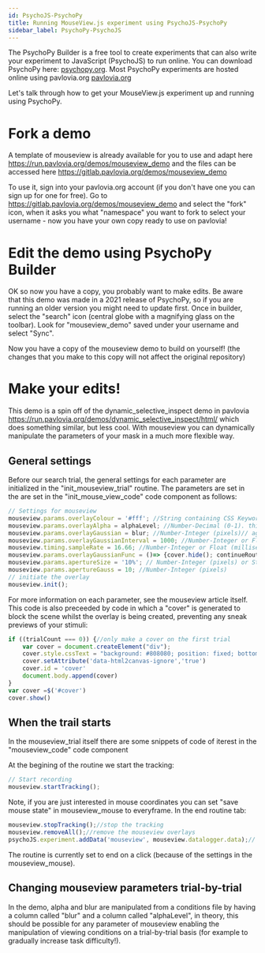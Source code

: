 ```yaml
---
id: PsychoJS-PsychoPy
title: Running MouseView.js experiment using PsychoJS-PsychoPy
sidebar_label: PsychoPy-PsychoJS
---
```

The PsychoPy Builder is a free tool to create experiments that can also write your experiment to JavaScript (PsychoJS) to run online. You can download PsychoPy here: [psychopy.org](https://www.psychopy.org/download.html). Most PsychoPy experiments are hosted online using pavlovia.org [pavlovia.org](https://pavlovia.org/)

Let's talk through how to get your MouseView.js experiment up and running using PsychoPy. 

# Fork a demo
A template of mouseview is already available for you to use and adapt here https://run.pavlovia.org/demos/mouseview_demo and the files can be accessed here https://gitlab.pavlovia.org/demos/mouseview_demo

To use it, sign into your pavlovia.org account (if you don't have one you can sign up for one for free). Go to https://gitlab.pavlovia.org/demos/mouseview_demo and select the "fork" icon, when it asks you what "namespace" you want to fork to select your username - now you have your own copy ready to use on pavlovia!

# Edit the demo using PsychoPy Builder 
OK so now you have a copy, you probably want to make edits. Be aware that this demo was made in a 2021 release of PsychoPy, so if you are running an older version you might need to update first. Once in builder, select the "search" icon (central globe with a magnifying glass on the toolbar). Look for "mouseview_demo" saved under your username and select "Sync".

Now you have a copy of the mouseview demo to build on yourself! (the changes that you make to this copy will not affect the original repository)

# Make your edits!
This demo is a spin off of the dynamic_selective_inspect demo in pavlovia https://run.pavlovia.org/demos/dynamic_selective_inspect/html/ which does something similar, but less cool. With mouseview you can dynamically manipulate the parameters of your mask in a much more flexible way. 

## General settings

Before our search trial, the general settings for each parameter are initialized in the "init_mouseview_trial" routine. The parameters are set in the are set in the "init_mouse_view_code" code component as follows:

```jsx
// Settings for mouseview
mouseview.params.overlayColour = '#fff'; //String containing CSS Keyword, hexadecimal, or HSL code.
mouseview.params.overlayAlpha = alphaLevel; //Number-Decimal (0-1). this can be a number but in this demo we change the value trial by trial from a conditions file
mouseview.params.overlayGaussian = blur; //Number-Integer (pixels)// again we are setting this using a conditions file on each trial
mouseview.params.overlayGaussianInterval = 1000; //Number-Integer or Float (milliseconds)
mouseview.timing.sampleRate = 16.66; //Number-Integer or Float (milliseconds) PLEASE NOTE THIS IS DEPENDANT ON THE REFRESH RATE OF THE MONITOR
mouseview.params.overlayGaussianFunc = ()=> {cover.hide(); continueRoutine = false};// remove the cover and end the routine when the overlay has been initialized
mouseview.params.apertureSize = '10%'; // Number-Integer (pixels) or String (‘x%’)
mouseview.params.apertureGauss = 10; //Number-Integer (pixels)
// initiate the overlay 
mouseview.init();
````

For more information on each parameter, see the mouseview article itself. This code is also preceeded by code in which a "cover" is generated to block the scene whilst the overlay is being created, preventing any sneak previews of your stimuli:

```jsx 
if ((trialCount === 0)) {//only make a cover on the first trial
    var cover = document.createElement("div"); 
    cover.style.cssText = "background: #808080; position: fixed; bottom: 0; right: 0; left: 0; top: 0";//this sets the color of the cover
    cover.setAttribute('data-html2canvas-ignore','true')
    cover.id = 'cover'
    document.body.append(cover)
}
var cover =$('#cover')
cover.show()
```

## When the trail starts

In the mouseview_trial itself there are some snippets of code of iterest in the "mouseview_code" code component

At the begining of the routine we start the tracking:

```jsx
// Start recording
mouseview.startTracking();
```
Note, if you are just interested in mouse coordinates you can set "save mouse state" in mouseview_mouse to everyframe. In the end routine tab:

```jsx
mouseview.stopTracking();//stop the tracking
mouseview.removeAll();//remove the mouseview overlays
psychoJS.experiment.addData('mouseview', mouseview.datalogger.data);// save the data to the output file
```

The routine is currently set to end on a click (because of the settings in the mouseview_mouse). 


## Changing mouseview parameters trial-by-trial

In the demo, alpha and blur are manipulated from a conditions file by having a column called "blur" and a column called "alphaLevel", in theory, this should be possible for any parameter of mouseview enabling the manipulation of viewing conditions on a trial-by-trial basis (for example to gradually increase task difficulty!). 